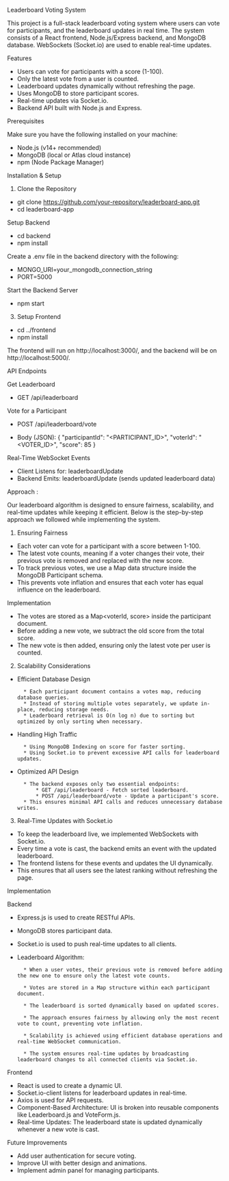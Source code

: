 Leaderboard Voting System

This project is a full-stack leaderboard voting system where users can vote for participants, and the leaderboard updates in real time. The system consists of a React frontend, Node.js/Express backend, and MongoDB database. WebSockets (Socket.io) are used to enable real-time updates.

Features

* Users can vote for participants with a score (1-100).
* Only the latest vote from a user is counted.
* Leaderboard updates dynamically without refreshing the page.
* Uses MongoDB to store participant scores.
* Real-time updates via Socket.io.
* Backend API built with Node.js and Express.

Prerequisites

Make sure you have the following installed on your machine:
* Node.js (v14+ recommended)
* MongoDB (local or Atlas cloud instance)
* npm (Node Package Manager)

Installation & Setup

1. Clone the Repository
* git clone https://github.com/your-repository/leaderboard-app.git
* cd leaderboard-app

Setup Backend
* cd backend
* npm install

Create a .env file in the backend directory with the following:
* MONGO_URI=your_mongodb_connection_string
* PORT=5000

Start the Backend Server
* npm start

3. Setup Frontend
* cd ../frontend
* npm install

The frontend will run on http://localhost:3000/, and the backend will be on http://localhost:5000/.


API Endpoints

Get Leaderboard
* GET /api/leaderboard

Vote for a Participant
* POST /api/leaderboard/vote

* Body (JSON):
{
  "participantId": "<PARTICIPANT_ID>",
  "voterId": "<VOTER_ID>",
  "score": 85
}

Real-Time WebSocket Events

* Client Listens for: leaderboardUpdate
* Backend Emits: leaderboardUpdate (sends updated leaderboard data)


Approach :

Our leaderboard algorithm is designed to ensure fairness, scalability, and real-time updates while keeping it efficient. Below is the step-by-step approach we followed while implementing the system.

1. Ensuring Fairness
* Each voter can vote for a participant with a score between 1-100.
* The latest vote counts, meaning if a voter changes their vote, their previous vote is removed and replaced with the new score.
* To track previous votes, we use a Map data structure inside the MongoDB Participant schema.
* This prevents vote inflation and ensures that each voter has equal influence on the leaderboard.

Implementation
* The votes are stored as a Map<voterId, score> inside the participant document.
* Before adding a new vote, we subtract the old score from the total score.
* The new vote is then added, ensuring only the latest vote per user is counted.

2. Scalability Considerations
* Efficient Database Design

        * Each participant document contains a votes map, reducing database queries.
        * Instead of storing multiple votes separately, we update in-place, reducing storage needs.
        * Leaderboard retrieval is O(n log n) due to sorting but optimized by only sorting when necessary.
* Handling High Traffic

        * Using MongoDB Indexing on score for faster sorting.
        * Using Socket.io to prevent excessive API calls for leaderboard updates.
* Optimized API Design

        * The backend exposes only two essential endpoints:
            * GET /api/leaderboard - Fetch sorted leaderboard.
            * POST /api/leaderboard/vote - Update a participant's score.
        * This ensures minimal API calls and reduces unnecessary database writes.

3. Real-Time Updates with Socket.io
* To keep the leaderboard live, we implemented WebSockets with Socket.io.
* Every time a vote is cast, the backend emits an event with the updated leaderboard.
* The frontend listens for these events and updates the UI dynamically.
* This ensures that all users see the latest ranking without refreshing the page.



Implementation

Backend

* Express.js is used to create RESTful APIs.
* MongoDB stores participant data.
* Socket.io is used to push real-time updates to all clients.
* Leaderboard Algorithm:

        * When a user votes, their previous vote is removed before adding the new one to ensure only the latest vote counts.

        * Votes are stored in a Map structure within each participant document.

        * The leaderboard is sorted dynamically based on updated scores.

        * The approach ensures fairness by allowing only the most recent vote to count, preventing vote inflation.

        * Scalability is achieved using efficient database operations and real-time WebSocket communication.

        * The system ensures real-time updates by broadcasting leaderboard changes to all connected clients via Socket.io.

Frontend

* React is used to create a dynamic UI.
* Socket.io-client listens for leaderboard updates in real-time.
* Axios is used for API requests.
* Component-Based Architecture: UI is broken into reusable components like Leaderboard.js and VoteForm.js.
* Real-time Updates: The leaderboard state is updated dynamically whenever a new vote is cast.


Future Improvements

* Add user authentication for secure voting.
* Improve UI with better design and animations.
* Implement admin panel for managing participants.


